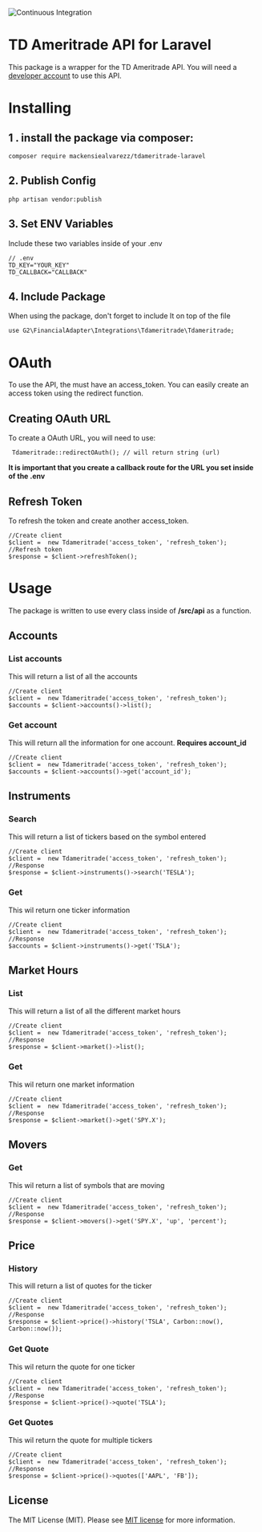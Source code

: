![Continuous Integration](https://github.com/mackensiealvarezz/tdameritrade-laravel/workflows/Continuous%20Integration/badge.svg?branch=master)
# TD Ameritrade API for Laravel

This package is a wrapper for the TD Ameritrade API. You will need a [developer account](https://developer.tdameritrade.com/) to use this API.

# Installing

## 1 . install the package via composer:
```
composer require mackensiealvarezz/tdameritrade-laravel
```
## 2. Publish Config
```
php artisan vendor:publish
```

## 3. Set ENV Variables
Include these two variables inside of your .env
```
// .env
TD_KEY="YOUR_KEY"
TD_CALLBACK="CALLBACK"
```

## 4. Include Package
When using the package, don't forget to include It on top of the file

    use G2\FinancialAdapter\Integrations\Tdameritrade\Tdameritrade;

# OAuth

To use the API, the must have an access_token.  You can easily create an access token using the redirect function.

## Creating OAuth URL
To create a OAuth URL, you will need to use: 

     Tdameritrade::redirectOAuth(); // will return string (url)
**It is important that you create a callback route for the URL you set inside of the .env**

## Refresh Token
To refresh the token and create another access_token.

    //Create client 
    $client =  new Tdameritrade('access_token', 'refresh_token');
    //Refresh token
    $response = $client->refreshToken();

# Usage

The package is written to use every class inside of **/src/api** as a function. 

## Accounts

### List accounts 

This will return a list of all the accounts
```
//Create client
$client =  new Tdameritrade('access_token', 'refresh_token');
$accounts = $client->accounts()->list();
```

### Get account

This will return all the information for one account. **Requires account_id**
```
//Create client
$client =  new Tdameritrade('access_token', 'refresh_token');
$accounts = $client->accounts()->get('account_id');
```

## Instruments

### Search 

This will return a list of tickers based on the symbol entered
```
//Create client
$client =  new Tdameritrade('access_token', 'refresh_token');
//Response
$response = $client->instruments()->search('TESLA');
```

### Get

This wil return one ticker information
```
//Create client
$client =  new Tdameritrade('access_token', 'refresh_token');
//Response
$accounts = $client->instruments()->get('TSLA');
```

## Market Hours

### List 

This will return a list of all the different market hours
```
//Create client
$client =  new Tdameritrade('access_token', 'refresh_token');
//Response
$response = $client->market()->list();
```

### Get

This wil return one market information
```
//Create client
$client =  new Tdameritrade('access_token', 'refresh_token');
//Response
$response = $client->market()->get('SPY.X');
```


## Movers

### Get

This wil return a list of symbols that are moving
```
//Create client
$client =  new Tdameritrade('access_token', 'refresh_token');
//Response
$response = $client->movers()->get('SPY.X', 'up', 'percent');
```

## Price

### History 

This will return a list of quotes for the ticker
```
//Create client
$client =  new Tdameritrade('access_token', 'refresh_token');
//Response
$response = $client->price()->history('TSLA', Carbon::now(), Carbon::now());
```

### Get Quote

This wil return the quote for one ticker
```
//Create client
$client =  new Tdameritrade('access_token', 'refresh_token');
//Response
$response = $client->price()->quote('TSLA');
```

### Get Quotes

This wil return the quote for multiple tickers
```
//Create client
$client =  new Tdameritrade('access_token', 'refresh_token');
//Response
$response = $client->price()->quotes(['AAPL', 'FB']);
```

## License

 
The MIT License (MIT). Please see [MIT license](http://opensource.org/licenses/MIT) for more information.
